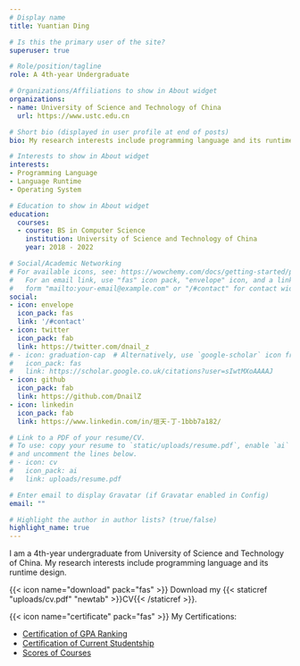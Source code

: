 ```yaml
---
# Display name
title: Yuantian Ding

# Is this the primary user of the site?
superuser: true

# Role/position/tagline
role: A 4th-year Undergraduate

# Organizations/Affiliations to show in About widget
organizations:
- name: University of Science and Technology of China
  url: https://www.ustc.edu.cn

# Short bio (displayed in user profile at end of posts)
bio: My research interests include programming language and its runtime design.

# Interests to show in About widget
interests:
- Programming Language
- Language Runtime
- Operating System

# Education to show in About widget
education:
  courses:
  - course: BS in Computer Science
    institution: University of Science and Technology of China
    year: 2018 - 2022

# Social/Academic Networking
# For available icons, see: https://wowchemy.com/docs/getting-started/page-builder/#icons
#   For an email link, use "fas" icon pack, "envelope" icon, and a link in the
#   form "mailto:your-email@example.com" or "/#contact" for contact widget.
social:
- icon: envelope
  icon_pack: fas
  link: '/#contact'
- icon: twitter
  icon_pack: fab
  link: https://twitter.com/dnail_z
# - icon: graduation-cap  # Alternatively, use `google-scholar` icon from `ai` icon pack
#   icon_pack: fas
#   link: https://scholar.google.co.uk/citations?user=sIwtMXoAAAAJ
- icon: github
  icon_pack: fab
  link: https://github.com/DnailZ
- icon: linkedin
  icon_pack: fab
  link: https://www.linkedin.com/in/垣天-丁-1bbb7a182/

# Link to a PDF of your resume/CV.
# To use: copy your resume to `static/uploads/resume.pdf`, enable `ai` icons in `params.toml`, 
# and uncomment the lines below.
# - icon: cv
#   icon_pack: ai
#   link: uploads/resume.pdf

# Enter email to display Gravatar (if Gravatar enabled in Config)
email: ""

# Highlight the author in author lists? (true/false)
highlight_name: true
---
```


I am a 4th-year undergraduate from University of Science and Technology of China. My research interests include programming language and its runtime design.


{{< icon name="download" pack="fas" >}} Download my {{< staticref "uploads/cv.pdf" "newtab" >}}CV{{< /staticref >}}.

{{< icon name="certificate" pack="fas" >}} My Certifications:

* [Certification of GPA Ranking](/homepage-academic/uploads/gparank.pdf)
* [Certification of Current Studentship](/homepage-academic/uploads/ustc.pdf)
* [Scores of Courses](/homepage-academic/uploads/courses.pdf)